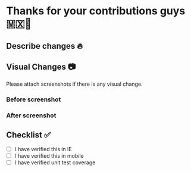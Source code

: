 # Thanks for your contributions guys 🇲🇽🚀

## Describe changes 🔥

## Visual Changes 📷

Please attach screenshots if there is any visual change.

### Before screenshot

### After screenshot

## Checklist ✅

- [ ] I have verified this in IE
- [ ] I have verified this in mobile
- [ ] I have verified unit test coverage
